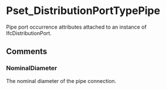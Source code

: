 # Pset_DistributionPortTypePipe

Pipe port occurrence attributes attached to an instance of IfcDistributionPort.
<!-- end of short definition -->



## Comments

### NominalDiameter

The nominal diameter of the pipe connection.

